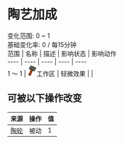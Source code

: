 # 陶艺加成  
变化范围: 0 ~ 1  
基础变化率: 0 / 每15分钟  
范围  |  名称  |  描述  |  影响状态  |  影响动作  
----  |  ----  |  ----  |  ----  |  ----  
1 ～ 1  |  <img decoding="async" src="Sprite/Construction.png" style="width:20px;">工作区  |  轻微效果  |    |    
## 可被以下操作改变  
来源  |  操作  |  值  
----  |  ----  |  ----  
[陶轮](PotteryWheel.md)  |  被动  |  1  
